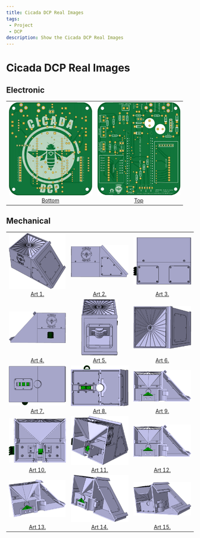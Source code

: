 ```yaml
---
title: Cicada DCP Real Images
tags: 
 - Project
 - DCP
description: Show the Cicada DCP Real Images
---
```


# Cicada DCP Real Images

## Electronic

|                    |               | 
| :---:              | :---:         |
|<img src="../../../assets/img/arts/bottom.png" align="center" height="auto" width="auto" style="max-height:250px">|<img src="../../../assets/img/arts/top.png" align="center" height="auto" width="auto" style="max-height:250px">|
|<a href="../../../assets/img/arts/bottom.png" target="_blank">Bottom</a>|<a href="../../../assets/img/arts/top.png" target="_blank">Top</a>|

## Mechanical

|                    |               |                    | 
| :---:              | :---:         | :---:              |
|<img src="../../../assets/img/arts/a1.png" align="center" height="auto" width="auto" style="max-height:150px">|<img src="../../../assets/img/arts/a2.png" align="center" height="auto" width="auto" style="max-height:150px">|<img src="../../../assets/img/arts/a3.png" align="center" height="auto" width="auto" style="max-height:150px">|
|<a href="../../../assets/img/arts/a1.png" target="_blank">Art 1.</a>|<a href="../../../assets/img/arts/a2.png" target="_blank">Art 2.</a>|<a href="../../../assets/img/arts/a3.png" target="_blank">Art 3.</a>|
|<img src="../../../assets/img/arts/a4.png" align="center" height="auto" width="auto" style="max-height:150px">|<img src="../../../assets/img/arts/a5.png" align="center" height="auto" width="auto" style="max-height:150px">|<img src="../../../assets/img/arts/a6.png" align="center" height="auto" width="auto" style="max-height:150px">|
|<a href="../../../assets/img/arts/a4.png" target="_blank">Art 4.</a>|<a href="../../../assets/img/arts/a5.png" target="_blank">Art 5.</a>|<a href="../../../assets/img/arts/a6.png" target="_blank">Art 6.</a>|
|<img src="../../../assets/img/arts/a7.png" align="center" height="auto" width="auto" style="max-height:150px">|<img src="../../../assets/img/arts/a8.png" align="center" height="auto" width="auto" style="max-height:150px">|<img src="../../../assets/img/arts/a9.png" align="center" height="auto" width="auto" style="max-height:150px">|
|<a href="../../../assets/img/arts/a7.png" target="_blank">Art 7.</a>|<a href="../../../assets/img/arts/a8.png" target="_blank">Art 8.</a>|<a href="../../../assets/img/arts/a9.png" target="_blank">Art 9.</a>|
|<img src="../../../assets/img/arts/a10.png" align="center" height="auto" width="auto" style="max-height:150px">|<img src="../../../assets/img/arts/a11.png" align="center" height="auto" width="auto" style="max-height:150px">|<img src="../../../assets/img/arts/a12.png" align="center" height="auto" width="auto" style="max-height:150px">|
|<a href="../../../assets/img/arts/a10.png" target="_blank">Art 10.</a>|<a href="../../../assets/img/arts/a11.png" target="_blank">Art 11.</a>|<a href="../../../assets/img/arts/a12.png" target="_blank">Art 12.</a>|
|<img src="../../../assets/img/arts/a13.png" align="center" height="auto" width="auto" style="max-height:150px">|<img src="../../../assets/img/arts/a14.png" align="center" height="auto" width="auto" style="max-height:150px">|<img src="../../../assets/img/arts/a15.png" align="center" height="auto" width="auto" style="max-height:150px">|
|<a href="../../../assets/img/arts/a13.png" target="_blank">Art 13.</a>|<a href="../../../assets/img/arts/a14.png" target="_blank">Art 14.</a>|<a href="../../../assets/img/arts/a15.png" target="_blank">Art 15.</a>|



